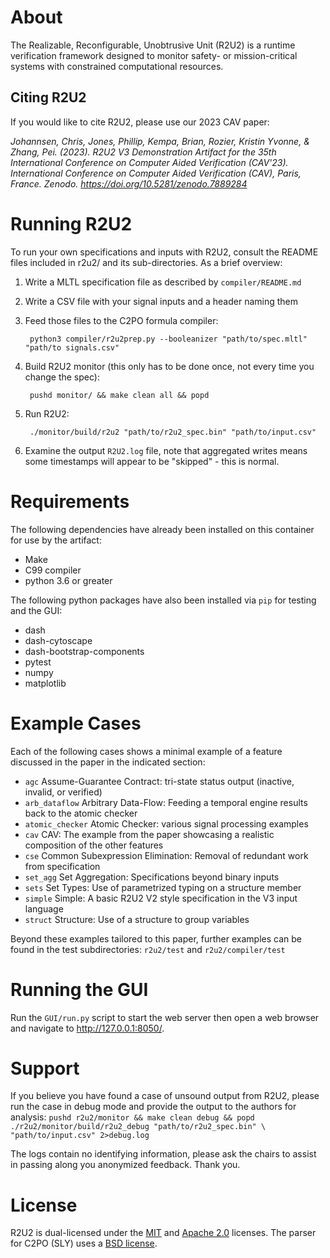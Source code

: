# About

The Realizable, Reconfigurable, Unobtrusive Unit (R2U2) is a runtime verification
framework designed to monitor safety- or mission-critical systems with
constrained computational resources. 

## Citing R2U2

If you would like to cite R2U2, please use our 2023 CAV paper: 

*Johannsen, Chris, Jones, Phillip, Kempa, Brian, Rozier, Kristin Yvonne, & Zhang, Pei. (2023). R2U2 V3 Demonstration Artifact for the 35th International Conference on Computer Aided Verification (CAV'23). International Conference on Computer Aided Verification (CAV), Paris, France. Zenodo. https://doi.org/10.5281/zenodo.7889284*

# Running R2U2

To run your own specifications and inputs with R2U2, consult the README files
included in r2u2/ and its sub-directories. As a brief overview:

1) Write a MLTL specification file as described by `compiler/README.md`

2) Write a CSV file with your signal inputs and a header naming them

3) Feed those files to the C2PO formula compiler:
        
        python3 compiler/r2u2prep.py --booleanizer "path/to/spec.mltl" "path/to signals.csv"

4) Build R2U2 monitor (this only has to be done once, not every time you 
   change the spec):
    
        pushd monitor/ && make clean all && popd

5) Run R2U2:
    
        ./monitor/build/r2u2 "path/to/r2u2_spec.bin" "path/to/input.csv"

5) Examine the output `R2U2.log` file, note that aggregated writes means some
timestamps will appear to be "skipped" - this is normal.

# Requirements 

The following dependencies have already been installed on this
container for use by the artifact: 
- Make 
- C99 compiler 
- python 3.6 or greater

The following python packages have also been installed via `pip` for testing and
the GUI: 
- dash 
- dash-cytoscape 
- dash-bootstrap-components 
- pytest 
- numpy 
- matplotlib

# Example Cases

Each of the following cases shows a minimal example of a feature discussed in
the paper in the indicated section:
- `agc`         Assume-Guarantee Contract: tri-state status 
                              output (inactive, invalid, or verified)
- `arb_dataflow`    Arbitrary Data-Flow: Feeding a temporal engine 
                            results back to the atomic checker
- `atomic_checker`  Atomic Checker: various signal processing examples
- `cav`             CAV: The example from the paper showcasing a 
                              realistic composition of the other features
- `cse`             Common Subexpression Elimination: Removal of 
                              redundant work from specification
- `set_agg`          Set Aggregation: Specifications beyond binary 
                              inputs
- `sets`            Set Types: Use of parametrized typing on a 
                              structure member
- `simple`          Simple: A basic R2U2 V2 style specification in the 
                            V3 input language
- `struct`          Structure: Use of a structure to group variables

Beyond these examples tailored to this paper, further examples can be found in
the test subdirectories: `r2u2/test` and `r2u2/compiler/test`

# Running the GUI

Run the `GUI/run.py` script to start the web server then open a web browser and navigate to
http://127.0.0.1:8050/.

# Support 

If you believe you have found a case of unsound output from R2U2,
please run the case in debug mode and provide the output to the authors for
analysis: 
    `pushd r2u2/monitor && make clean debug && popd`
    `./r2u2/monitor/build/r2u2_debug "path/to/r2u2_spec.bin" \
        "path/to/input.csv" 2>debug.log` 

The logs contain no identifying information, please ask the chairs to assist in
passing along you anonymized feedback. Thank you.

# License

R2U2 is dual-licensed under the [MIT](LICENSE-MIT) and [Apache 2.0](LICENSE-APACHE) licenses. The parser for C2PO (SLY) uses a [BSD license](LICENSE-SLY). 